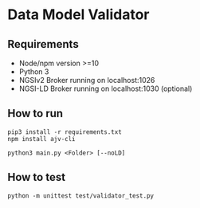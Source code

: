 # Data Model Validator

## Requirements

* Node/npm version >=10
* Python 3
* NGSIv2 Broker running on localhost:1026
* NGSI-LD Broker running on localhost:1030 (optional)

## How to run

```
pip3 install -r requirements.txt
npm install ajv-cli

python3 main.py <Folder> [--noLD]
```

## How to test

````
python -m unittest test/validator_test.py
